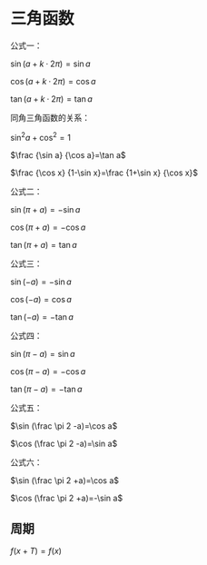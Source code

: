 # 三角函数

公式一：

$\sin (a+k·2\pi)=\sin a$

$\cos (a+k·2\pi)=\cos a$

$\tan (a+k·2\pi)=\tan a$

同角三角函数的关系：

$\sin^2 a+\cos^2=1$

$\frac {\sin a} {\cos a}=\tan a$

$\frac {\cos x} {1-\sin x}=\frac {1+\sin x} {\cos x}$

公式二：

$\sin (\pi +a)=-\sin a$

$\cos (\pi +a)=-\cos a$

$\tan (\pi +a)=\tan a$

公式三：

$\sin (-a)=-\sin a$

$\cos (-a)=\cos a$

$\tan (-a)=-\tan a$

公式四：

$\sin (\pi -a)=\sin a$

$\cos (\pi -a)=-\cos a$

$\tan(\pi -a)=-\tan a$

公式五：

$\sin (\frac \pi 2 -a)=\cos a$

$\cos (\frac \pi 2 -a)=\sin a$

公式六：

$\sin (\frac \pi 2 +a)=\cos a$

$\cos (\frac \pi 2 +a)=-\sin a$

## 周期

$f(x+T)=f(x)$



